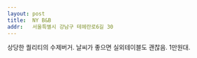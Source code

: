 ```yaml
---
layout: post
title:  NY B&B
addr:   서울특별시 강남구 테헤란로6길 30
---
```

상당한 퀄리티의 수제버거. 날씨가 좋으면 실외테이블도 괜찮음. 1만원대.
